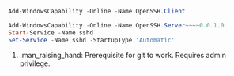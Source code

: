```powershell title="windows openssh ssh client install"  # (1)
Add-WindowsCapability -Online -Name OpenSSH.Client
```

```powershell title="windows openssh ssh server install"
Add-WindowsCapability -Online -Name OpenSSH.Server~~~~0.0.1.0
Start-Service -Name sshd
Set-Service -Name sshd -StartupType 'Automatic'
```

1.  :man_raising_hand: Prerequisite for git to work. Requires admin privilege.
